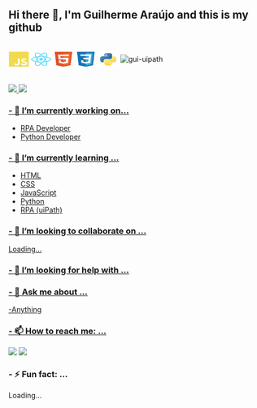 ## Hi there  👋, I'm Guilherme Araújo and this is my github

<div style="display: inline_block"><br>
  <img align="center" alt="gui-Js" height="30" width="40" src="https://raw.githubusercontent.com/devicons/devicon/master/icons/javascript/javascript-plain.svg">
  <img align="center" alt="gui-React" height="30" width="40" src="https://raw.githubusercontent.com/devicons/devicon/master/icons/react/react-original.svg">
  <img align="center" alt="gui-HTML" height="30" width="40" src="https://raw.githubusercontent.com/devicons/devicon/master/icons/html5/html5-original.svg">
  <img align="center" alt="gui-CSS" height="30" width="40" src="https://raw.githubusercontent.com/devicons/devicon/master/icons/css3/css3-original.svg">
  <img align="center" alt="gui-Python" height="30" width="40" src="https://raw.githubusercontent.com/devicons/devicon/master/icons/python/python-original.svg">
  <img align="center" alt="gui-uipath" height="30" width="40" src="https://miro.medium.com/max/2400/0*Z9UXYZ4e6P6XIJqQ.png"><br><br><br>
  <a href="https://github.com/guiillhe">
  <img height="160em" src="https://github-readme-stats.vercel.app/api?username=guiillhe&show_icons=true&theme=dracula&include_all_commits=true&count_private=true"/>
  <img height="160em" src="https://github-readme-stats.vercel.app/api/top-langs/?username=guiillhe&layout=compact&langs_count=7&theme=dracula"/>
</div>


### - 🔭 I’m currently working on...
* RPA Developer
* Python Developer


### - 🌱 I’m currently learning ...
- HTML
- CSS
- JavaScript
- Python
- RPA (uiPath) 

### - 👯 I’m looking to collaborate on ...
Loading...
### - 🤔 I’m looking for help with ...

### - 💬 Ask me about ...
-Anything
### - 📫 How to reach me: ...
<a href = "mailto:guilherme.jose.ti@gmail.com"><img src="https://img.shields.io/badge/-Gmail-%23333?style=for-the-badge&logo=gmail&logoColor=white" target="_blank"></a>
  <a href="https://www.linkedin.com/in/guillhe/" target="_blank"><img src="https://img.shields.io/badge/-LinkedIn-%230077B5?style=for-the-badge&logo=linkedin&logoColor=white" target="_blank"></a> 

### - ⚡ Fun fact: ...
Loading...
